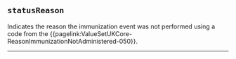 ## `statusReason`

Indicates the reason the immunization event was not performed using a code from the {{pagelink:ValueSetUKCore-ReasonImmunizationNotAdministered-050}}.

---